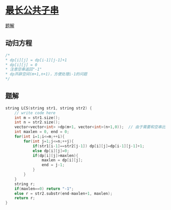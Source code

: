 # [最长公共子串](https://www.nowcoder.com/practice/b49c3dc907814e9bbfa8437c251b028e)
[题解](./main_1.cpp)

## 动归方程
```cpp
/*
* dp[i][j] = dp[i-1][j-1]+1
* dp[i][j] = 0
* 注意空串返回"-1"
* dp开辟空间(m+1,n+1)，方便处理i-1的问题
*/
```

## 题解
```cpp
string LCS(string str1, string str2) {
    // write code here
    int m = str1.size();
    int n = str2.size();
    vector<vector<int> >dp(m+1, vector<int>(n+1,0));  // 由于需要和空串比较
    int maxlen = 0, end = 0;
    for(int i=1;i<=m;++i){
        for(int j=1;j<=n;++j){
            if(str1[i-1]==str2[j-1]) dp[i][j]=dp[i-1][j-1]+1;
            else dp[i][j]=0;
            if(dp[i][j]>maxlen){
                maxlen = dp[i][j];
                end = j-1;
            }
        }
    }
    string r;
    if(maxlen==0) return "-1";
    else r = str2.substr(end-maxlen+1, maxlen);
    return r;
}
```
